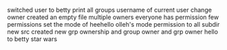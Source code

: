 switched user to betty
print all groups
username of current user
change owner
created an empty file
multiple owners
everyone has permission
few permissions
set the mode of heehello
olleh's mode
permission to all subdir
new src
created new grp
ownership and group
owner and grp owner
hello to betty
star wars

